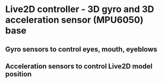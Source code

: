 # Live2D controller - 3D gyro and 3D acceleration sensor (MPU6050) base

## Gyro sensors to control eyes, mouth, eyeblows

## Acceleration sensors to control Live2D model position
